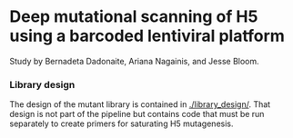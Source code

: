 # Deep mutational scanning of H5 using a barcoded lentiviral platform
Study by Bernadeta Dadonaite, Ariana Nagainis, and Jesse Bloom.

### Library design
The design of the mutant library is contained in [./library_design/](library_design).
That design is not part of the pipeline but contains code that must be run separately to create primers for saturating H5 mutagenesis.